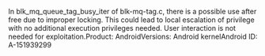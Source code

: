 In blk_mq_queue_tag_busy_iter of blk-mq-tag.c, there is a possible use after free due to improper locking. This could lead to local escalation of privilege with no additional execution privileges needed. User interaction is not needed for exploitation.Product: AndroidVersions: Android kernelAndroid ID: A-151939299